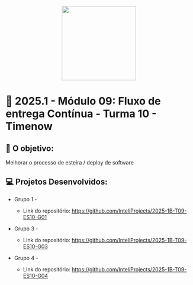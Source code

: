 <div align="center">
    <img src="https://timenow.tech/wp-content/uploads/2022/11/horizontal_timenow-cor.png"  width="200">
</div>


# 🙋 2025.1  - Módulo 09: Fluxo de entrega Contínua - Turma 10 - Timenow


## 🎯 O objetivo:
Melhorar o processo de esteira / deploy de software

## 💻 Projetos Desenvolvidos: 

- Grupo 1 - 
  - Link do repositório: https://github.com/InteliProjects/2025-1B-T09-ES10-G01

- Grupo 3 -  
  - Link do repositório: https://github.com/InteliProjects/2025-1B-T09-ES10-G03

- Grupo 4 - 
  - Link do repositório: https://github.com/InteliProjects/2025-1B-T09-ES10-G04
